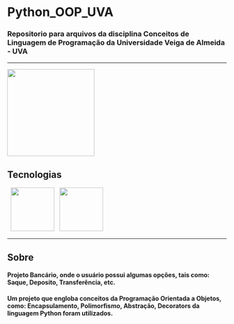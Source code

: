 # Python_OOP_UVA
<h3> Repositorio para arquivos da disciplina Conceitos de Linguagem de Programação da Universidade Veiga de Almeida - UVA </h3>
<hr>

<img src="https://www.mundodomarketing.com.br/mundodomarketing/images/materias/logo_UVA_em_alta.jpg"
width="200"/>
<br>


<h2> Tecnologias </h2>

<p>
&nbsp;
<img src="https://upload.wikimedia.org/wikipedia/commons/thumb/c/c3/Python-logo-notext.svg/800px-Python-logo-notext.svg.png" width="100" height="100"/>
&nbsp;
<img src="https://upload.wikimedia.org/wikipedia/commons/thumb/9/9a/Visual_Studio_Code_1.35_icon.svg/1200px-Visual_Studio_Code_1.35_icon.svg.png"  width="100" height="100"/>
</p>

<hr>

<h2>Sobre </h2>

<p><h4>Projeto Bancário, onde o usuário possui algumas opções, tais como: Saque, Deposito, Transferência, etc.</h4></p>
<h4>Um projeto que engloba conceitos da Programação Orientada a Objetos, como:
Encapsulamento, Polimorfismo, Abstração, Decorators da linguagem Python foram utilizados.</h4>

